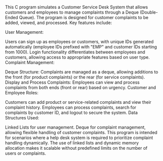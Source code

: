 This C program simulates a Customer Service Desk System that allows customers and employees to manage complaints through a Deque (Double-Ended Queue). The program is designed for customer complaints to be added, viewed, and processed. Key features include:

User Management:

Users can sign up as employees or customers, with unique IDs generated automatically (employee IDs prefixed with "EMP" and customer IDs starting from 1000).
Login functionality differentiates between employees and customers, allowing access to appropriate features based on user type.
Complaint Management:

Deque Structure: Complaints are managed as a deque, allowing additions to the front (for product complaints) or the rear (for service complaints).
Display and Process Complaints: Employees can view and process complaints from both ends (front or rear) based on urgency.
Customer and Employee Roles:

Customers can add product or service-related complaints and view their complaint history.
Employees can process complaints, search for complaints by customer ID, and logout to secure the system.
Data Structures Used:

Linked Lists for user management.
Deque for complaint management, allowing flexible handling of customer complaints.
This program is intended for scenarios where a help desk system is required to prioritize complaint handling dynamically. The use of linked lists and dynamic memory allocation makes it scalable without predefined limits on the number of users or complaints.
